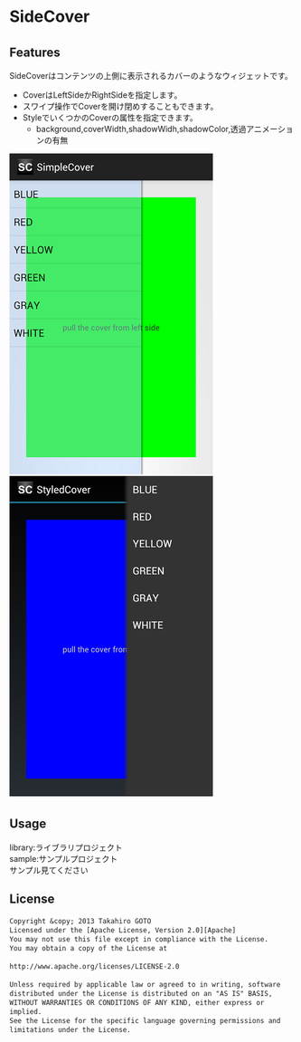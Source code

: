 SideCover
======================

Features　
--
SideCoverはコンテンツの上側に表示されるカバーのようなウィジェットです。

* CoverはLeftSideかRightSideを指定します。
* スワイプ操作でCoverを開け閉めすることもできます。  
* StyleでいくつかのCoverの属性を指定できます。  
  * background,coverWidth,shadowWidh,shadowColor,透過アニメーションの有無

![ss2](screenshots/ss2.png)
![ss3](screenshots/ss3.png)

Usage　
--
library:ライブラリプロジェクト  
sample:サンプルプロジェクト  
サンプル見てください


License
--
    Copyright &copy; 2013 Takahiro GOTO
    Licensed under the [Apache License, Version 2.0][Apache]
    You may not use this file except in compliance with the License.
    You may obtain a copy of the License at
 
    http://www.apache.org/licenses/LICENSE-2.0

    Unless required by applicable law or agreed to in writing, software
    distributed under the License is distributed on an "AS IS" BASIS,
    WITHOUT WARRANTIES OR CONDITIONS OF ANY KIND, either express or implied.
    See the License for the specific language governing permissions and 
    limitations under the License.
